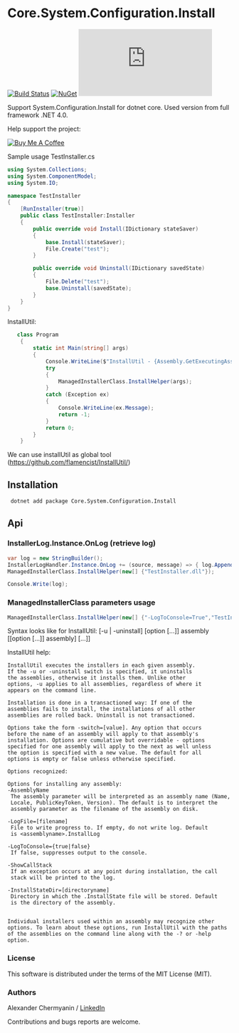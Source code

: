 # Core.System.Configuration.Install
[![Build Status](https://travis-ci.com/flamencist/Core.System.Configuration.Install.svg?branch=master)](https://travis-ci.com/github/flamencist/Core.System.Configuration.Install)
[![NuGet](https://img.shields.io/nuget/v/Core.System.Configuration.Install.svg)](https://www.nuget.org/packages/Core.System.Configuration.Install/)
[![Total NuGet downloads](https://img.shields.io/nuget/dt/Core.System.Configuration.Install?color=blue&label=downloads&logo=nuget)](https://www.nuget.org/stats/packages/Core.System.Configuration.Install?groupby=Version&groupby=ClientName&groupby=ClientVersion "Total NuGet downloads")

Support System.Configuration.Install for dotnet core. Used version from full framework .NET 4.0.

Help support the project:

<a href="https://www.buymeacoffee.com/flamencist" target="_blank"><img src="https://www.buymeacoffee.com/assets/img/custom_images/orange_img.png" alt="Buy Me A Coffee" style="height: auto !important;width: auto !important;" ></a>


Sample usage 
TestInstaller.cs
```cs
using System.Collections;
using System.ComponentModel;
using System.IO;

namespace TestInstaller
{
    [RunInstaller(true)]
    public class TestInstaller:Installer
    {
        public override void Install(IDictionary stateSaver)
        {
            base.Install(stateSaver);
            File.Create("test");
        }

        public override void Uninstall(IDictionary savedState)
        {
            File.Delete("test");
            base.Uninstall(savedState);
        }
    }
}
```

InstallUtil:
```cs
   class Program
    {
        static int Main(string[] args)
        {
            Console.WriteLine($"InstallUtil - {Assembly.GetExecutingAssembly().GetName().Version}");
            try
            {
                ManagedInstallerClass.InstallHelper(args);
            }
            catch (Exception ex)
            {
                Console.WriteLine(ex.Message);
                return -1;
            }
            return 0;
        }
    }
```
We can use installUtil as global tool (https://github.com/flamencist/InstallUtil/)


## Installation

``` dotnet add package Core.System.Configuration.Install```

## Api

### InstallerLog.Instance.OnLog (retrieve log)
```c#
var log = new StringBuilder();
InstallerLogHandler.Instance.OnLog += (source, message) => { log.AppendLine(message); };
ManagedInstallerClass.InstallHelper(new[] {"TestInstaller.dll"});

Console.Write(log);
```

### ManagedInstallerClass parameters usage
```c#
ManagedInstallerClass.InstallHelper(new[] {"-LogToConsole=True","TestInstaller.dll"});
```

Syntax looks like for InstallUtil: [-u | -uninstall] [option [...]] assembly [[option [...]] assembly] [...]]

InstallUtil help:
``` 
InstallUtil executes the installers in each given assembly.
If the -u or -uninstall switch is specified, it uninstalls
the assemblies, otherwise it installs them. Unlike other
options, -u applies to all assemblies, regardless of where it
appears on the command line.

Installation is done in a transactioned way: If one of the
assemblies fails to install, the installations of all other
assemblies are rolled back. Uninstall is not transactioned.

Options take the form -switch=[value]. Any option that occurs
before the name of an assembly will apply to that assembly's
installation. Options are cumulative but overridable - options
specified for one assembly will apply to the next as well unless
the option is specified with a new value. The default for all
options is empty or false unless otherwise specified.

Options recognized:

Options for installing any assembly:
-AssemblyName
 The assembly parameter will be interpreted as an assembly name (Name,
 Locale, PublicKeyToken, Version). The default is to interpret the
 assembly parameter as the filename of the assembly on disk.

-LogFile=[filename]
 File to write progress to. If empty, do not write log. Default
 is <assemblyname>.InstallLog

-LogToConsole={true|false}
 If false, suppresses output to the console.

-ShowCallStack
 If an exception occurs at any point during installation, the call
 stack will be printed to the log.

-InstallStateDir=[directoryname]
 Directory in which the .InstallState file will be stored. Default
 is the directory of the assembly.


Individual installers used within an assembly may recognize other
options. To learn about these options, run InstallUtil with the paths
of the assemblies on the command line along with the -? or -help option.
```


### License

This software is distributed under the terms of the MIT License (MIT).

### Authors

Alexander Chermyanin / [LinkedIn](https://www.linkedin.com/in/alexander-chermyanin)



Contributions and bugs reports are welcome.
